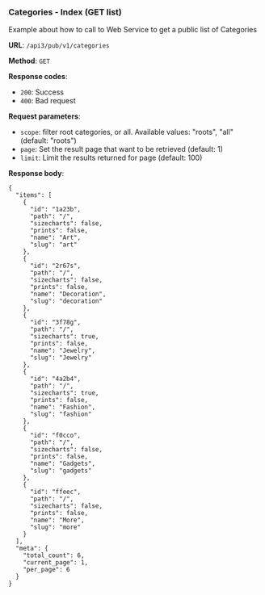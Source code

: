 ### Categories - Index (GET list)

Example about how to call to Web Service to get a public list of 
Categories

**URL**: `/api3/pub/v1/categories`

**Method**: `GET`

**Response codes**: 
* `200`: Success
* `400`: Bad request
  
**Request parameters**:
* `scope`: filter root categories, or all. Available values: "roots", "all" (default: "roots")
* `page`: Set the result page that want to be retrieved (default: 1)
* `limit`: Limit the results returned for page (default: 100)
    
**Response body**:

```
{
  "items": [
    {
      "id": "1a23b",
      "path": "/",
      "sizecharts": false,
      "prints": false,
      "name": "Art",
      "slug": "art"
    },
    {
      "id": "2r67s",
      "path": "/",
      "sizecharts": false,
      "prints": false,
      "name": "Decoration",
      "slug": "decoration"
    },
    {
      "id": "3f78g",
      "path": "/",
      "sizecharts": true,
      "prints": false,
      "name": "Jewelry",
      "slug": "Jewelry"
    },
    {
      "id": "4a2b4",
      "path": "/",
      "sizecharts": true,
      "prints": false,
      "name": "Fashion",
      "slug": "fashion"
    },
    {
      "id": "f0cco",
      "path": "/",
      "sizecharts": false,
      "prints": false,
      "name": "Gadgets",
      "slug": "gadgets"
    },
    {
      "id": "ffeec",
      "path": "/",
      "sizecharts": false,
      "prints": false,
      "name": "More",
      "slug": "more"
    }
  ],
  "meta": {
    "total_count": 6,
    "current_page": 1,
    "per_page": 6
  }
}
```